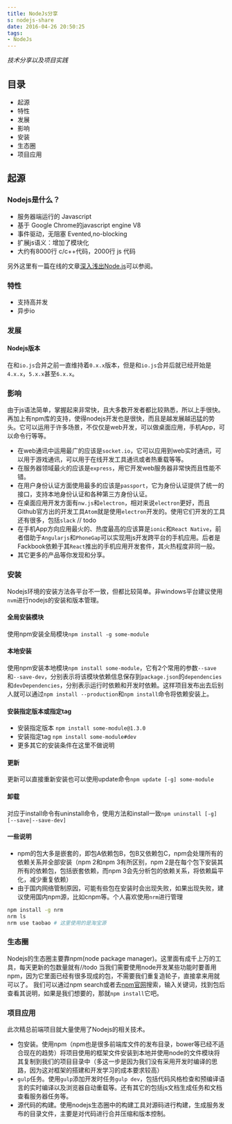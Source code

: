 ```yaml
---
title: NodeJs分享
s: nodejs-share
date: 2016-04-26 20:50:25
tags:
- NodeJs
---
```


*技术分享以及项目实践*

## 目录
* 起源
* 特性
* 发展
* 影响
* 安装
* 生态圈
* 项目应用
<!-- more -->

## 起源
### Nodejs是什么？
* 服务器端运行的 Javascript
* 基于 Google Chrome的javascript engine V8
* 事件驱动，无阻塞 Evented,no-blocking
* 扩展js语义：增加了模块化
* 大约有8000行 c/c++代码，2000行 js 代码

另外这里有一篇在线的文章[深入浅出Node.js](http://book.51cto.com/art/201311/417099.htm)可以参阅。

### 特性
* 支持高并发
* 异步io

### 发展
#### Nodejs版本
在和`io.js`合并之前一直维持着`0.x.x`版本，但是和`io.js`合并后就已经开始是`4.x.x`，`5.x.x`甚至`6.x.x`。

### 影响
由于js语法简单，掌握起来非常快，且大多数开发者都比较熟悉，所以上手很快。再加上有npm库的支持，使得nodejs开发也是很快，而且是越发展越迅猛的势头。它可以运用于许多场景，不仅仅是web开发，可以做桌面应用，手机App，可以命令行等等。

* 在web通讯中运用最广的应该是`socket.io`，它可以应用到web实时通讯，可以用于游戏通讯，可以用于在线开发工具通讯或者热重载等等。
* 在服务器领域最火的应该是`express`，用它开发web服务器非常快而且性能不错。
* 在用户身份认证方面使用最多的应该是`passport`，它为身份认证提供了统一的接口，支持本地身份认证和各种第三方身份认证。
* 在桌面应用开发方面有`nw.js`和`electron`，相对来说`electron`更好，而且Github官方出的开发工具`Atom`就是使用`electron`开发的。使用它们开发的工具还有很多，包括`slack` // todo
* 在手机App方向应用最火的、热度最高的应该算是`ionic`和`React Native`，前者借助于`Angularjs`和`PhoneGap`可以实现用js开发跨平台的手机应用。后者是Fackbook依赖于其`React`推出的手机应用开发套件，其火热程度非同一般。
* 其它更多的产品等你发现和分享。

### 安装
Nodejs环境的安装方法各平台不一致，但都比较简单。非windows平台建议使用`nvm`进行nodejs的安装和版本管理。
#### 全局安装模块
使用npm安装全局模块`npm install -g some-module`
#### 本地安装
使用npm安装本地模块`npm install some-module`，它有2个常用的参数`--save`和`--save-dev`，分别表示将该模块依赖信息保存到`package.json`的`dependencies`和`devDependencies`，分别表示运行时依赖和开发时依赖。这样项目发布出去后别人就可以通过`npm install --production`和`npm install`命令将依赖安装上。
#### 安装指定版本或指定tag
* 安装指定版本 `npm install some-module@1.3.0`
* 安装指定tag `npm install some-module#dev`
* 更多其它的安装条件在这里不做说明

#### 更新
更新可以直接重新安装也可以使用update命令`npm update [-g] some-module`

#### 卸载
对应于install命令有uninstall命令，使用方法和install一致`npm uninstall [-g] [--save|--save-dev]`

#### 一些说明
* npm的包大多是嵌套的，即包A依赖包B，包B又依赖包C，npm会处理所有的依赖关系并全部安装（npm 2和npm 3有所区别，npm 2是在每个包下安装其所有的依赖包，包括嵌套依赖，而npm 3会先分析包的依赖关系，将依赖扁平化，减少重复依赖）
* 由于国内网络管制原因，可能有些包在安装时会出现失败，如果出现失败，建议使用国内npm源，比如cnpm等。个人喜欢使用`nrm`进行管理

```bash
npm install -g nrm
nrm ls
nrm use taobao # 这里使用的是淘宝源
```

### 生态圈
Nodejs的生态圈主要靠npm(node package manager)。这里面有成千上万的工具，每天更新的包数量就有//todo
当我们需要使用node开发某些功能时要善用npm，因为它里面已经有很多现成的包，不需要我们重复造轮子，直接拿来用就可以了。
我们可以通过npm search或者去[npm官网](https://npmjs.org)搜索，输入关键词，找到包后查看其说明，如果是我们想要的，那就`npm install`它吧。

### 项目应用
此次精总前端项目就大量使用了Nodejs的相关技术。

* 包安装。使用npm（npm也是很多前端库文件的发布目录，bower等已经不适合现在的趋势）将项目使用的框架文件安装到本地并使用node的文件模块将其复制到我们的项目目录中（多这一步是因为我们没有采用开发时编译的思路，因为这对框架的搭建和开发学习的成本要求较高）
* `gulp`任务。使用`gulp`添加开发时任务`gulp dev`，包括代码风格检查和预编译语言的实时编译以及浏览器自动重载等。还有其它的包括js文档生成任务和文档查看服务器任务等。
* 源代码的构建。使用nodejs生态圈中的构建工具对源码进行构建，生成服务发布的目录文件，主要是对代码进行合并压缩和版本控制。
